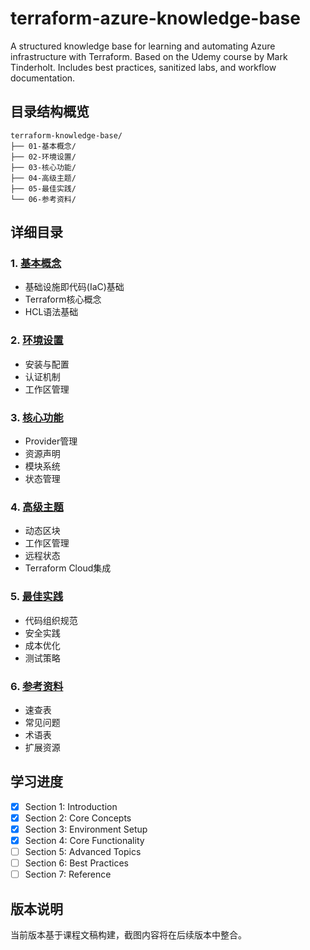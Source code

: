 # terraform-azure-knowledge-base
A structured knowledge base for learning and automating Azure infrastructure with Terraform. Based on the Udemy course by Mark Tinderholt. Includes best practices, sanitized labs, and workflow documentation.

## 目录结构概览
```
terraform-knowledge-base/
├── 01-基本概念/
├── 02-环境设置/
├── 03-核心功能/
├── 04-高级主题/
├── 05-最佳实践/
└── 06-参考资料/
```

## 详细目录
### 1. [基本概念](01-基本概念/README.md)
- 基础设施即代码(IaC)基础
- Terraform核心概念
- HCL语法基础

### 2. [环境设置](02-环境设置/README.md)
- 安装与配置
- 认证机制
- 工作区管理

### 3. [核心功能](03-核心功能/README.md)
- Provider管理
- 资源声明
- 模块系统
- 状态管理

### 4. [高级主题](04-高级主题/README.md)
- 动态区块
- 工作区管理
- 远程状态
- Terraform Cloud集成

### 5. [最佳实践](05-最佳实践/README.md)
- 代码组织规范
- 安全实践
- 成本优化
- 测试策略

### 6. [参考资料](06-参考资料/README.md)
- 速查表
- 常见问题
- 术语表
- 扩展资源

## 学习进度

- [x] Section 1: Introduction
- [x] Section 2: Core Concepts
- [x] Section 3: Environment Setup
- [x] Section 4: Core Functionality
- [ ] Section 5: Advanced Topics
- [ ] Section 6: Best Practices
- [ ] Section 7: Reference

## 版本说明
当前版本基于课程文稿构建，截图内容将在后续版本中整合。